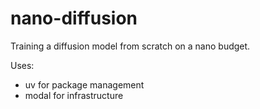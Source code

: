 # nano-diffusion

Training a diffusion model from scratch on a nano budget.

Uses:

- uv for package management
- modal for infrastructure
